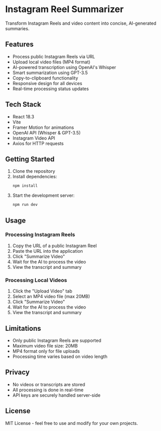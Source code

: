# Instagram Reel Summarizer

Transform Instagram Reels and video content into concise, AI-generated summaries.

## Features

- Process public Instagram Reels via URL
- Upload local video files (MP4 format)
- AI-powered transcription using OpenAI's Whisper
- Smart summarization using GPT-3.5
- Copy-to-clipboard functionality
- Responsive design for all devices
- Real-time processing status updates

## Tech Stack

- React 18.3
- Vite
- Framer Motion for animations
- OpenAI API (Whisper & GPT-3.5)
- Instagram Video API
- Axios for HTTP requests

## Getting Started

1. Clone the repository
2. Install dependencies:
   ```bash
   npm install
   ```
3. Start the development server:
   ```bash
   npm run dev
   ```

## Usage

### Processing Instagram Reels

1. Copy the URL of a public Instagram Reel
2. Paste the URL into the application
3. Click "Summarize Video"
4. Wait for the AI to process the video
5. View the transcript and summary

### Processing Local Videos

1. Click the "Upload Video" tab
2. Select an MP4 video file (max 20MB)
3. Click "Summarize Video"
4. Wait for the AI to process the video
5. View the transcript and summary

## Limitations

- Only public Instagram Reels are supported
- Maximum video file size: 20MB
- MP4 format only for file uploads
- Processing time varies based on video length

## Privacy

- No videos or transcripts are stored
- All processing is done in real-time
- API keys are securely handled server-side

## License

MIT License - feel free to use and modify for your own projects.
